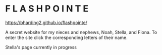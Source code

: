 # F L A S H P O I N T E
https://bharding2.github.io/flashpointe/

A secret website for my nieces and nephews, Noah, Stella, and Fiona.  To enter the site click the corresponding letters of their name.

Stella's page currently in progress
